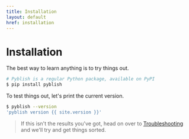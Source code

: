 ```yaml
---
title: Installation
layout: default
href: installation
---
```



# Installation

The best way to learn anything is to try things out.

```bash
# Pyblish is a regular Python package, available on PyPI
$ pip install pyblish
```

To test things out, let's print the current version.

```bash
$ pyblish --version
'pyblish version {{ site.version }}'
```

> If this isn't the results you've got, head on over to [Troubleshooting](#troubleshooting) and we'll try and get things sorted.